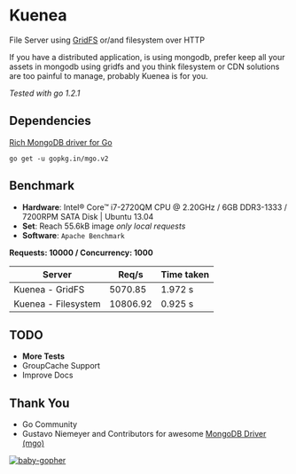 # Kuenea

File Server using [GridFS](http://docs.mongodb.org/manual/applications/gridfs/) or/and filesystem over HTTP

If you have a distributed application, is using mongodb, prefer keep all your assets in mongodb using gridfs and you think filesystem or CDN solutions are too painful to manage, probably Kuenea is for you.

_Tested with go 1.2.1_

## Dependencies
[Rich MongoDB driver for Go](http://labix.org/mgo)

    go get -u gopkg.in/mgo.v2

## Benchmark
* __Hardware__: Intel® Core™ i7-2720QM CPU @ 2.20GHz / 6GB DDR3-1333 / 7200RPM SATA Disk | Ubuntu 13.04
* __Set__: Reach 55.6kB image _only local requests_
* __Software__: `Apache Benchmark`

__Requests: 10000 / Concurrency: 1000__

|Server      |Req/s     |Time taken  |
|------------|----------|------------|
|Kuenea - GridFS | 5070.85   |1.972 s |
|Kuenea - Filesystem | 10806.92   |0.925 s  |

## TODO
* __More Tests__
* GroupCache Support
* Improve Docs

## Thank You
* Go Community
* Gustavo Niemeyer and Contributors for awesome [MongoDB Driver (mgo)](http://labix.org/mgo)

[![baby-gopher](https://raw2.github.com/drnic/babygopher-site/gh-pages/images/babygopher-badge.png)](http://www.babygopher.org)
